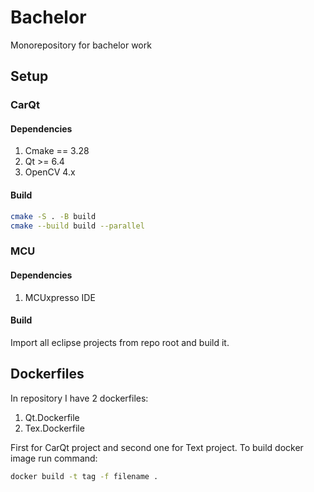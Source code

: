 # Bachelor
Monorepository for bachelor work

## Setup
### CarQt
#### Dependencies
1. Cmake == 3.28
2. Qt >= 6.4
3. OpenCV 4.x

#### Build
```sh
cmake -S . -B build
cmake --build build --parallel
```

### MCU
#### Dependencies
1. MCUxpresso IDE

#### Build
Import all eclipse projects from repo root and build it.

## Dockerfiles
In repository I have 2 dockerfiles:
1. Qt.Dockerfile
2. Tex.Dockerfile

First for CarQt project and second one for Text project.
To build docker image run command:
```sh
docker build -t tag -f filename .
```

